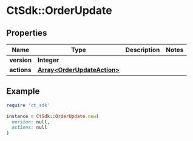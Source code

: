 # CtSdk::OrderUpdate

## Properties

| Name | Type | Description | Notes |
| ---- | ---- | ----------- | ----- |
| **version** | **Integer** |  |  |
| **actions** | [**Array&lt;OrderUpdateAction&gt;**](OrderUpdateAction.md) |  |  |

## Example

```ruby
require 'ct_sdk'

instance = CtSdk::OrderUpdate.new(
  version: null,
  actions: null
)
```

